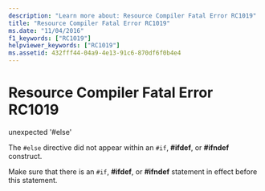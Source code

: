 ```yaml
---
description: "Learn more about: Resource Compiler Fatal Error RC1019"
title: "Resource Compiler Fatal Error RC1019"
ms.date: "11/04/2016"
f1_keywords: ["RC1019"]
helpviewer_keywords: ["RC1019"]
ms.assetid: 432fff44-04a9-4e13-91c6-870df6f0b4e4
---
```

# Resource Compiler Fatal Error RC1019

unexpected '#else'

The `#else` directive did not appear within an `#if`, **#ifdef**, or **#ifndef** construct.

Make sure that there is an `#if`, **#ifdef**, or **#ifndef** statement in effect before this statement.
